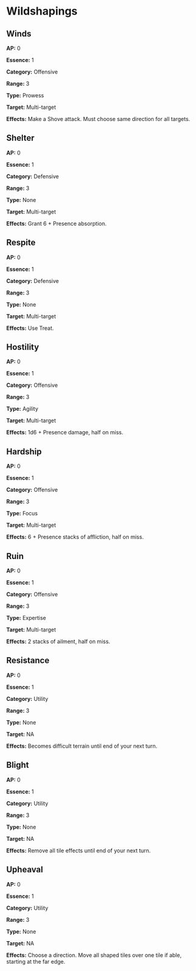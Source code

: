 # Wildshapings

## Winds

**AP:** 0

**Essence:** 1

**Category:** Offensive

**Range:** 3

**Type:** Prowess

**Target:** Multi-target

**Effects:** Make a Shove attack. Must choose same direction for all targets.

## Shelter

**AP:** 0

**Essence:** 1

**Category:** Defensive

**Range:** 3

**Type:** None

**Target:** Multi-target

**Effects:** Grant 6 + Presence absorption.

## Respite

**AP:** 0

**Essence:** 1

**Category:** Defensive

**Range:** 3

**Type:** None

**Target:** Multi-target

**Effects:** Use Treat.

## Hostility

**AP:** 0

**Essence:** 1

**Category:** Offensive

**Range:** 3

**Type:** Agility

**Target:** Multi-target

**Effects:** 1d6 + Presence damage, half on miss.

## Hardship

**AP:** 0

**Essence:** 1

**Category:** Offensive

**Range:** 3

**Type:** Focus

**Target:** Multi-target

**Effects:** 6 + Presence stacks of affliction, half on miss.

## Ruin

**AP:** 0

**Essence:** 1

**Category:** Offensive

**Range:** 3

**Type:** Expertise

**Target:** Multi-target

**Effects:** 2 stacks of ailment, half on miss.

## Resistance

**AP:** 0

**Essence:** 1

**Category:** Utility

**Range:** 3

**Type:** None

**Target:** NA

**Effects:** Becomes difficult terrain until end of your next turn.

## Blight

**AP:** 0

**Essence:** 1

**Category:** Utility

**Range:** 3

**Type:** None

**Target:** NA

**Effects:** Remove all tile effects until end of your next turn.

## Upheaval

**AP:** 0

**Essence:** 1

**Category:** Utility

**Range:** 3

**Type:** None

**Target:** NA

**Effects:** Choose a direction. Move all shaped tiles over one tile if able, starting at the far edge.
